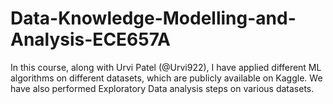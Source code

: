 # Data-Knowledge-Modelling-and-Analysis-ECE657A

In this course, along with Urvi Patel (@Urvi922), I have applied different ML algorithms on different datasets, which are publicly available on Kaggle. We have also performed Exploratory Data analysis steps on various datasets. 
